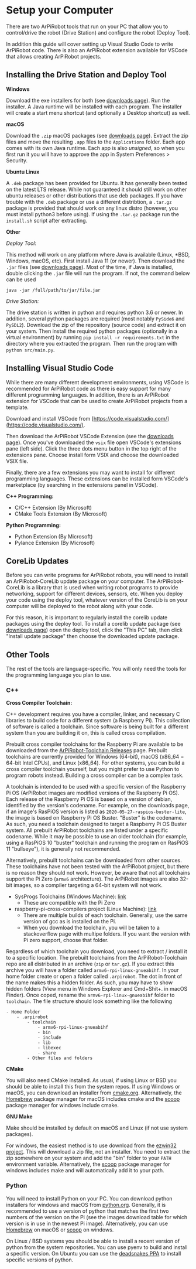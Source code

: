 # Setup your Computer

There are two ArPiRobot tools that run on your PC that allow you to control/drive the robot (Drive Station) and configure the robot (Deploy Tool).

In addition this guide will cover setting up Visual Studio Code to write ArPiRobot code. There is also an ArPiRobot extension available for VSCode that allows creating ArPiRobot projects.


## Installing the Drive Station and Deploy Tool

**Windows**

Download the exe installers for both (see [downloads page](../../downloads/latest.md)). Run the installer. A Java runtime will be installed with each program. The installer will create a start menu shortcut (and optionally a Desktop shortcut) as well.

**macOS**

Download the `.zip` macOS packages (see [downloads page](../../downloads/latest.md)). Extract the zip files and move the resulting `.app` files to the `Applications` folder. Each app comes with its own Java runtime. Each app is also *unsigned*, so when you first run it you will have to approve the app in System Preferences > Security.

**Ubuntu Linux**

A `.deb` package has been provided for Ubuntu. It has generally been tested on the latest LTS release. While not guaranteed it should still work on other ubuntu releases or other distributions that use deb packages. If you have trouble with the `.deb` package or use a different distribtion, a `.tar.gz` package is provided that should work on any linux distro (however, you must install python3 before using). If using the `.tar.gz` package run the `install.sh` script after extracting.


**Other**

*Deploy Tool*:

This method will work on any platform where Java is available (Linux, *BSD, Windows, macOS, etc). First install Java 11 (or newer). Then download the `.jar` files (see [downloads page](../../downloads/latest.md)). Most of the time, if Java is installed, double clicking the `.jar` file will run the program. If not, the command below can be used

```
java -jar /full/path/to/jar/file.jar
```

*Drive Station:*

The drive station is written in python and requires python 3.6 or newer. In addition, several python packages are required (most notably `PySide6` and `PySDL2`). Download the zip of the repository (source code) and extract it on your system. Then install the required python packages (optionally in a virtual environment) by running `pip install -r requirements.txt` in the directory where you extracted the program. Then run the program with `python src/main.py`.


## Installing Visual Studio Code

While there are many different development environments, using VSCode is recommended for ArPiRobot code as there is easy support for many different programming languages. In addition, there is an ArPiRobot extension for VSCode that can be used to create ArPiRobot projects from a template.

Download and install VSCode from [https://code.visualstudio.com/](https://code.visualstudio.com/).

Then download the ArPiRobot VSCode Extension (see the [downloads page](../../downloads/latest.md)). Once you've downloaded the `vsix` file open VSCode's extensions pane (left side). Click the three dots menu button in the top right of the extensions pane. Choose install form VSIX and choose the downloaded VSIX file.

Finally, there are a few extensions you may want to install for different programming languages. These extensions can be installed form VSCode's marketplace (by searching in the extensions panel in VSCode).

**C++ Programming:**

- C/C++ Extension (By Microsoft)
- CMake Tools Extension (By Microsoft)


**Python Programming:**

- Python Extension (By Microsoft)
- Pylance Extension (By Microsoft)


## CoreLib Updates

Before you can write programs for ArPiRobot robots, you will need to install an ArPiRobot-CoreLib update package on your computer. The ArPiRobot-CoreLib is a library that is used when writing robot programs to provide networking, support for different devices, sensors, etc. When you deploy your code using the deploy tool, whatever version of the CoreLib is on your computer will be deployed to the robot along with your code.

For this reason, it is important to regularly install the corelib update packages using the deploy tool. To install a corelib update package (see [downloads page](../../downloads/latest.md)) open the deploy tool, click the "This PC" tab, then click "Install update package" then choose the downloaded update package.


## Other Tools

The rest of the tools are language-specific. You will only need the tools for the programming language you plan to use.

### C++

**Cross Compiler Toolchain:**

C++ development requires you have a compiler, linker, and necessary C libraries to build code for a different system (a Raspberry Pi). This collection of software is called a toolchain. Since software is being built for a different system than you are building it on, this is called cross compilation. 

Prebuilt cross compiler toolchains for the Raspberry Pi are available to be downloaded from the [ArPiRobot-Toolchain Releases](https://github.com/ArPiRobot/ArPiRobot-Toolchain/releases) page. Prebuilt toolchains are currently provided for Windows (64-bit), macOS (x86_64 = 64-bit Intel CPUs), and Linux (x86_64). For other systems, you can build a cross compiler toolchain yourself, but you might prefer to use Python to program robots instead. Building a cross compiler can be a complex task.

A toolchain is intended to be used with a specific version of the Raspberry Pi OS (ArPiRobot images are modified versions of the Raspberry Pi OS). Each release of the Raspberry Pi OS is based on a version of debian, identified by the version's codename. For example, on the downloads page, if an image's RasPiOS version is listed as `2020-05-27-raspios-buster-lite`, the image is based on Raspberry Pi OS Buster. "Buster" is the codename. As such, you need a toolchain designed to target a Raspberry Pi OS Buster system. All prebuilt ArPiRobot toolchains are listed under a specific codename. While it may be possible to use an older toolchain (for example, using a RasPiOS 10 "buster" toolchain and running the program on RasPiOS 11 "bullseye"), it is generally not recommended.

Alternatively, prebuilt toolchains can be downloaded from other sources. These toolchains have not been tested with the ArPiRobot project, but there is no reason they should not work. However, be aware that not all toolchains support the Pi Zero (`armv6` architecture). The ArPiRobot images are also 32-bit images, so a compiler targeting a 64-bit system will not work.

- SysProgs Toolchains (Windows Machine):  [link](https://gnutoolchains.com/raspberry/)
    - These are compatible with the Pi Zero
- raspberry-pi-cross-compilers project (Linux Machine): [link](https://github.com/abhiTronix/raspberry-pi-cross-compilers)
    - There are multiple builds of each toolchain. Generally, use the same version of gcc as is installed on the Pi.
    - When you download the toolchain, you will be taken to a stackoverflow page with multipe folders. If you want the version with Pi zero support, choose that folder.

Regardless of which toolchain you download, you need to extract / install it to a specific location. The prebuilt toolchains from the ArPiRobot-Toolchain repo are all distributed in an archive (`zip` or `tar.gz`). If you extract this archive you will have a folder called `armv6-rpi-linux-gnueabihf`. In your home folder create or open a folder called `.arpirobot`. The dot in front of the name makes this a hidden folder. As such, you may have to show hidden folders (View menu in Windows Explorer and Cmd+Shit+. in macOS Finder). Once coped, rename the `armv6-rpi-linux-gnueabihf` folder to `toolchain`. The file structure should look something like the following

```
- Home Folder
    - .arpirobot
        - toolchain
            - armv6-rpi-linux-gnueabihf
            - bin
            - include
            - lib
            - libexec
            - share
        - Other files and folders
```

**CMake**

You will also need CMake installed. As usual, if using Linux or BSD you should be able to install this from the system repos. If using Windows or macOS, you can download an installer from [cmake.org](https://cmake.org/). Alternatively, the [Homebrew](https://brew.sh/) package manager for macOS includes cmake and the [scoop](https://scoop.sh/) package manager for windows include cmake.

**GNU Make**

Make should be installed by default on macOS and Linux (if not use system packages). 

For windows, the easiest method is to use download from the [ezwin32 project](https://downloads.sourceforge.net/project/ezwinports/make-4.3-without-guile-w32-bin.zip). This will download a zip file, not an installer. You need to extract the zip somewhere on your system and add the "bin" folder to your `PATH` environment variable. Alternatively, the [scoop](https://scoop.sh/) package manager for windows includes make and will automatically add it to your path.


### Python

You will need to install Python on your PC. You can download python installers for windows and macOS from [python.org](https://www.python.org/downloads/). Generally, it is recommended to use a version of python that matches the first two numbers of the version on the Pi (see the images download table for which version is in use in the newest Pi image). Alternatively, you can use [Homebrew](https://brew.sh/) on macOS or [scoop](https://scoop.sh/) on windows.

On Linux / BSD systems you should be able to install a recent version of python from the system repositories. You can use pyenv to build and install a specific version. On Ubuntu you can use the [deadsnakes PPA](https://launchpad.net/~deadsnakes/+archive/ubuntu/ppa) to install specific versions of python.
